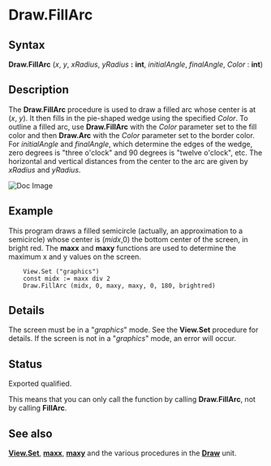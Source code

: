 
# Draw.FillArc

## Syntax
**Draw.FillArc** (_x_, _y_, _xRadius_, _yRadius_ **:** **int**,     _initialAngle_, _finalAngle_, _Color_ : **int**)

## Description
The **Draw.FillArc** procedure is used to draw a filled arc whose center is at (_x_, _y_). It then fills in the pie-shaped wedge using the specified _Color_. To outline a filled arc, use **Draw.FillArc** with the _Color_ parameter set to the fill color and then **Draw.Arc** with the _Color_ parameter set to the border color. For _initialAngle_ and _finalAngle_, which determine the edges of the wedge, zero degrees is "three o'clock" and 90 degrees is "twelve o'clock", etc. The horizontal and vertical distances from the center to the arc are given by _xRadius_ and _yRadius_.



![Doc Image](draw_fillarc01.gif)


## Example
This program draws a filled semicircle (actually, an approximation to a semicircle) whose center is (_midx_,0) the bottom center of the screen, in bright red. The **maxx** and **maxy** functions are used to determine the maximum x and y values on the screen.

        View.Set ("graphics")
        const midx := maxx div 2
        Draw.FillArc (midx, 0, maxy, maxy, 0, 180, brightred)
## Details
The screen must be in a "_graphics_" mode. See the **View.Set** procedure for details. If the screen is not in a "_graphics_" mode, an error will occur.


## Status
Exported qualified.

This means that you can only call the function by calling **Draw.FillArc**, not by calling **FillArc**.


## See also
**[View.Set](view_set.html)**, **[maxx](maxx.html)**, **[maxy](maxy.html)** and the various procedures in the **[Draw](drawmodule.html)** unit.

